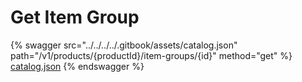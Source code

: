 # Get Item Group

{% swagger src="../../../../.gitbook/assets/catalog.json" path="/v1/products/{productId}/item-groups/{id}" method="get" %}
[catalog.json](../../../../.gitbook/assets/catalog.json)
{% endswagger %}
